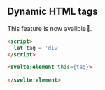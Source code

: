 ## Dynamic HTML tags

This feature is now avalible👏.

```HTML
<script>
  let tag = 'div'
</script>

<svelte:element this={tag}>
  ...
</svelte:element>
```
